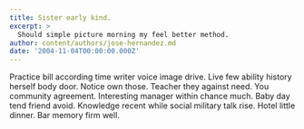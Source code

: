```yaml
---
title: Sister early kind.
excerpt: >
  Should simple picture morning my feel better method.
author: content/authors/jose-hernandez.md
date: '2004-11-04T00:00:00.000Z'
---
```

Practice bill according time writer voice image drive. Live few ability history herself body door. Notice own those. Teacher they against need. You community agreement. Interesting manager within chance much. Baby day tend friend avoid. Knowledge recent while social military talk rise. Hotel little dinner. Bar memory firm well.